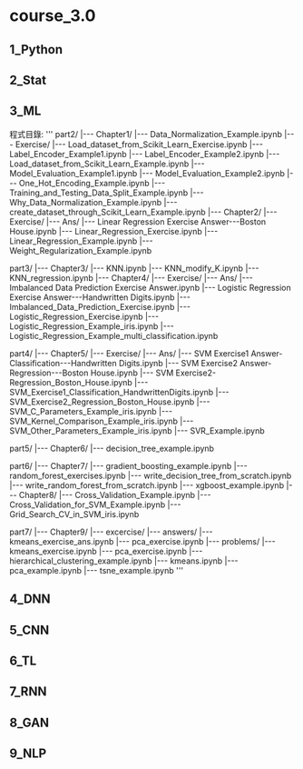 # course_3.0

## 1_Python
## 2_Stat
## 3_ML
程式目錄:
'''
part2/
    |--- Chapter1/
        |--- Data_Normalization_Example.ipynb
        |--- Exercise/
            |--- Load_dataset_from_Scikit_Learn_Exercise.ipynb
        |--- Label_Encoder_Example1.ipynb
        |--- Label_Encoder_Example2.ipynb
        |--- Load_dataset_from_Scikit_Learn_Example.ipynb
        |--- Model_Evaluation_Example1.ipynb
        |--- Model_Evaluation_Example2.ipynb
        |--- One_Hot_Encoding_Example.ipynb
        |--- Training_and_Testing_Data_Split_Example.ipynb
        |--- Why_Data_Normalization_Example.ipynb
        |--- create_dataset_through_Scikit_Learn_Example.ipynb
    |--- Chapter2/
        |--- Exercise/
            |--- Ans/
                |--- Linear Regression Exercise Answer---Boston House.ipynb
            |--- Linear_Regression_Exercise.ipynb
        |--- Linear_Regression_Example.ipynb
        |--- Weight_Regularization_Example.ipynb

 part3/
    |--- Chapter3/
        |--- KNN.ipynb
        |--- KNN_modify_K.ipynb
        |--- KNN_regression.ipynb
    |--- Chapter4/
        |--- Exercise/
            |--- Ans/
                |--- Imbalanced Data Prediction Exercise Answer.ipynb
                |--- Logistic Regression Exercise Answer---Handwritten Digits.ipynb
            |--- Imbalanced_Data_Prediction_Exercise.ipynb
            |--- Logistic_Regression_Exercise.ipynb
        |--- Logistic_Regression_Example_iris.ipynb
        |--- Logistic_Regression_Example_multi_classification.ipynb

 part4/
    |--- Chapter5/
        |--- Exercise/
            |--- Ans/
                |--- SVM Exercise1 Answer-Classification---Handwritten Digits.ipynb
                |--- SVM Exercise2 Answer-Regression---Boston House.ipynb
            |--- SVM Exercise2-Regression_Boston_House.ipynb
            |--- SVM_Exercise1_Classification_HandwrittenDigits.ipynb
            |--- SVM_Exercise2_Regression_Boston_House.ipynb
        |--- SVM_C_Parameters_Example_iris.ipynb
        |--- SVM_Kernel_Comparison_Example_iris.ipynb
        |--- SVM_Other_Parameters_Example_iris.ipynb
        |--- SVR_Example.ipynb

 part5/
    |--- Chapter6/
        |--- decision_tree_example.ipynb

 part6/
    |--- Chapter7/
        |--- gradient_boosting_example.ipynb
        |--- random_forest_exercises.ipynb
        |--- write_decision_tree_from_scratch.ipynb
        |--- write_random_forest_from_scratch.ipynb
        |--- xgboost_example.ipynb
    |--- Chapter8/
        |--- Cross_Validation_Example.ipynb
        |--- Cross_Validation_for_SVM_Example.ipynb
        |--- Grid_Search_CV_in_SVM_iris.ipynb

 part7/
    |--- Chapter9/
        |--- excercise/
            |--- answers/
                |--- kmeans_exercise_ans.ipynb
                |--- pca_exercise.ipynb
            |--- problems/
                |--- kmeans_exercise.ipynb
                |--- pca_exercise.ipynb
        |--- hierarchical_clustering_example.ipynb
        |--- kmeans.ipynb
        |--- pca_example.ipynb
        |--- tsne_example.ipynb
'''
## 4_DNN
## 5_CNN
## 6_TL
## 7_RNN
## 8_GAN
## 9_NLP
